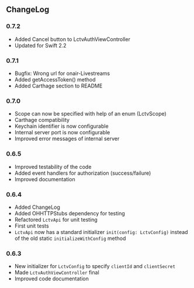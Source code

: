 ## ChangeLog

### 0.7.2

- Added Cancel button to LctvAuthViewController
- Updated for Swift 2.2

### 0.7.1

- Bugfix: Wrong url for onair-Livestreams
- Added getAccessToken() method
- Added Carthage section to README

### 0.7.0

- Scope can now be specified with help of an enum (LctvScope)
- Carthage compatibility
- Keychain identifier is now configurable
- Internal server port is now configurable
- Improved error messages of internal server

### 0.6.5

- Improved testability of the code
- Added event handlers for authorization (success/failure)
- Improved documentation

### 0.6.4

- Added ChangeLog
- Added OHHTTPStubs dependency for testing
- Refactored `LctvApi` for unit testing
- First unit tests
- `LctvApi` now has a standard initializer `init(config: LctvConfig)` instead
of the old static `initializeWithConfig` method

### 0.6.3

- New initializer for `LctvConfig` to specify `clientId` and `clientSecret`
- Made `LctvAuthViewController` final
- Improved code documentation
